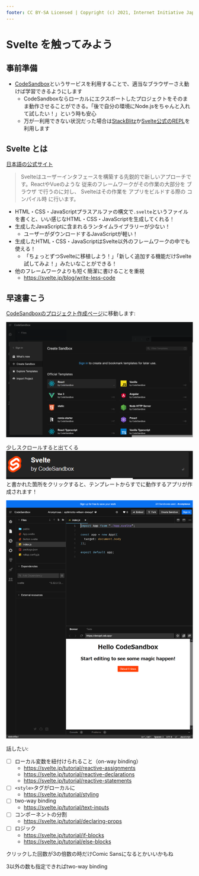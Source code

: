```yaml
---
footer: CC BY-SA Licensed | Copyright (c) 2021, Internet Initiative Japan Inc.
---
```


# Svelte を触ってみよう

## 事前準備

- [CodeSandbox](https://codesandbox.io/)というサービスを利用することで、適当なブラウザーさえ動けば学習できるようにします
    - CodeSandboxならローカルにエクスポートしたプロジェクトをそのまま動作させることができる。「後で自分の環境にNode.jsをちゃんと入れて試したい！」という時も安心
    - 万が一利用できない状況だった場合は[StackBlitz](https://stackblitz.com/)か[Svelte公式のREPL](https://svelte.jp/repl/)を利用します

## Svelte とは

[日本語の公式サイト](https://svelte.jp/)

> Svelteはユーザーインタフェースを構築する先鋭的で新しいアプローチです。ReactやVueのような 従来のフレームワークがその作業の大部分を ブラウザ で行うのに対し、 Svelteはその作業を アプリをビルドする際の コンパイル時 に行います。

- HTML・CSS・JavaScriptプラスアルファの構文で`.svelte`というファイルを書くと、いい感じなHTML・CSS・JavaScriptを生成してくれる！
- 生成したJavaScriptに含まれるランタイムライブラリーが少ない！
    - ユーザーがダウンロードするJavaScriptが軽い！
- 生成したHTML・CSS・JavaScriptはSvelte以外のフレームワークの中でも使える！
    - 「ちょっとずつSvelteに移植しよう！」「新しく追加する機能だけSvelte試してみよ！」みたいなことができる！
- 他のフレームワークよりも短く簡潔に書けることを重視
    - <https://svelte.jp/blog/write-less-code>

## 早速書こう

<!-- TODO: 特に他の開発環境を使った場合の説明は行いませんが、万が一CodeSandboxが使えない場合でも頑張ってカバーできるよう、手順くらいは確認すること！ -->

[CodeSandboxのプロジェクト作成ページ](https://codesandbox.io/s)に移動します:

![CodeSandboxのプロジェクト作成画面](create-project.png)

少しスクロールすると出てくる![Svelte by CodeSandbox](item-svelte.png)と書かれた箇所をクリックすると、テンプレートからすでに動作するアプリが作成されます！

![CodeSandboxのSvelteテンプレートで作成したプロジェクト（初期状態）](initial-project.png)


話したい:

- [ ] ローカル変数を紐付けられること（on-way binding）
    - <https://svelte.jp/tutorial/reactive-assignments>
    - <https://svelte.jp/tutorial/reactive-declarations>
    - <https://svelte.jp/tutorial/reactive-statements>
- [ ] `<style>`タグがローカルに
    - <https://svelte.jp/tutorial/styling>
- [ ] two-way binding
    - <https://svelte.jp/tutorial/text-inputs>
- [ ] コンポーネントの分割
    - <https://svelte.jp/tutorial/declaring-props>
- [ ] ロジック
    - <https://svelte.jp/tutorial/if-blocks>
    - <https://svelte.jp/tutorial/else-blocks>

クリックした回数が3の倍数の時だけComic Sansになるとかいいかもね

3以外の数も指定できればtwo-way binding
